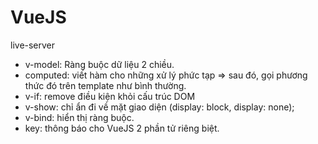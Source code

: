 # VueJS
live-server

+ v-model: Ràng buộc dữ liệu 2 chiều.
+ computed: viết hàm cho những xử lý phức tạp => sau đó, gọi phương thức đó trên template như bình thường.
+ v-if: remove điều kiện khỏi cấu trúc DOM
+ v-show: chỉ ẩn đi về mặt giao diện (display: block, display: none);
+ v-bind: hiển thị ràng buộc.
+ key: thông báo cho VueJS 2 phần tử riêng biệt.
